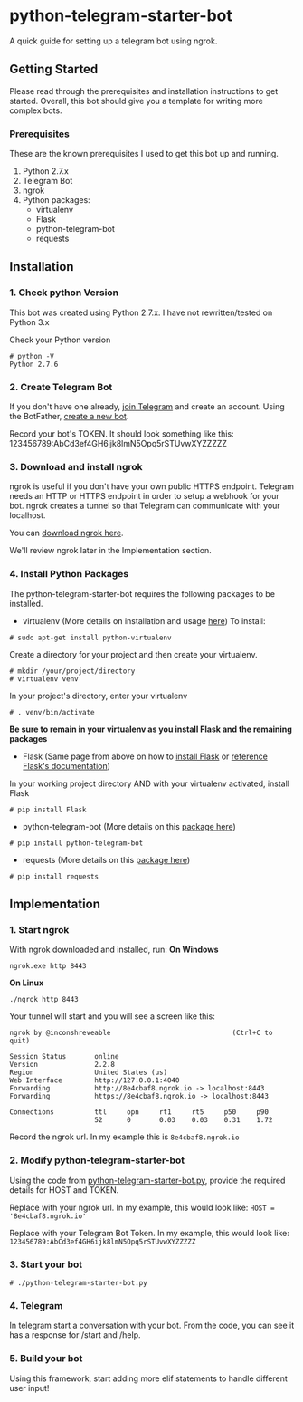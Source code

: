 # python-telegram-starter-bot
A quick guide for setting up a telegram bot using ngrok.

## Getting Started

Please read through the prerequisites and installation instructions to get started. Overall, this bot should give you a template for writing more complex bots.

### Prerequisites
These are the known prerequisites I used to get this bot up and running.

1. Python 2.7.x
2. Telegram Bot
3. ngrok
4. Python packages:
    - virtualenv
    - Flask
    - python-telegram-bot
    - requests

## Installation
### 1. Check python Version

This bot was created using Python 2.7.x. I have not rewritten/tested on Python 3.x

Check your Python version
```
# python -V
Python 2.7.6
```

### 2. Create Telegram Bot

If you don't have one already, [join Telegram](https://telegram.org/) and create an account. Using the BotFather, [create a new bot](https://telegram.me/BotFather). 

Record your bot's TOKEN. It should look something like this: 123456789:AbCd3ef4GH6ijk8lmN5Opq5rSTUvwXYZZZZZ

### 3. Download and install ngrok

ngrok is useful if you don't have your own public HTTPS endpoint. Telegram needs an HTTP or HTTPS endpoint in order to setup a webhook for your bot. ngrok creates a tunnel so that Telegram can communicate with your localhost.

You can [download ngrok here](https://ngrok.com/download).

We'll review ngrok later in the Implementation section.

### 4. Install Python Packages

The python-telegram-starter-bot requires the following packages to be installed.

- virtualenv (More details on installation and usage [here](http://flask.pocoo.org/docs/0.12/installation/))
To install:
```
# sudo apt-get install python-virtualenv
```
Create a directory for your project and then create your virtualenv.
```
# mkdir /your/project/directory
# virtualenv venv
```
In your project's directory, enter your virtualenv
```
# . venv/bin/activate
```
**Be sure to remain in your virtualenv as you install Flask and the remaining packages**
- Flask (Same page from above on how to [install Flask](http://flask.pocoo.org/docs/0.12/installation/) or [reference Flask's documentation](http://flask.pocoo.org/docs/0.12/installation/))

In your working project directory AND with your virtualenv activated, install Flask
```
# pip install Flask
```
- python-telegram-bot (More details on this [package here](https://github.com/python-telegram-bot/python-telegram-bot))
```
# pip install python-telegram-bot
```
- requests (More details on this [package here](http://docs.python-requests.org/en/master/))
```
# pip install requests
```

## Implementation

### 1. Start ngrok
With ngrok downloaded and installed, run:
**On Windows**
```
ngrok.exe http 8443
```
**On Linux**
```
./ngrok http 8443
```
Your tunnel will start and you will see a screen like this:
```
ngrok by @inconshreveable                              (Ctrl+C to quit)

Session Status       online
Version              2.2.8
Region               United States (us)
Web Interface        http://127.0.0.1:4040
Forwarding           http://8e4cbaf8.ngrok.io -> localhost:8443
Forwarding           https://8e4cbaf8.ngrok.io -> localhost:8443

Connections          ttl     opn     rt1     rt5     p50     p90
                     52      0       0.03    0.03    0.31    1.72
```

Record the ngrok url. In my example this is `8e4cbaf8.ngrok.io`

### 2. Modify python-telegram-starter-bot
Using the code from [python-telegram-starter-bot.py](https://github.com/amccook/python-telegram-starter-bot/blob/master/python-telegram-starter-bot.py), provide the required details for HOST and TOKEN. 

Replace <YOUR NGROK URL> with your ngrok url. In my example, this would look like: `HOST = '8e4cbaf8.ngrok.io'`

Replace <YOUR BOT TOKEN> with your Telegram Bot Token. In my example, this would look like: `123456789:AbCd3ef4GH6ijk8lmN5Opq5rSTUvwXYZZZZZ`

### 3. Start your bot
```
# ./python-telegram-starter-bot.py
```
### 4. Telegram
In telegram start a conversation with your bot. From the code, you can see it has a response for /start and /help.

### 5. Build your bot
Using this framework, start adding more elif statements to handle different user input!
